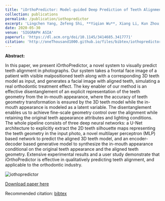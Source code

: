 ```yaml
---
title: "iOrthoPredictor: Model-guided Deep Prediction of Teeth Alignment"
collection: publications
permalink: /publication/iothopredictor
excerpt: 'Lingchen Yang, Zefeng Shi, **Yiqian Wu**, Xiang Li, Kun Zhou, Hongbo Fu, Youyi Zheng.'
date: 2020-05-30
venue: 'SIGGRAPH ASIA'
paperurl: 'https://dl.acm.org/doi/10.1145/3414685.3417771'
citation: 'http://oneThousand1000.github.io/files/bibtex/iothopredictor.html'
---
```


<b>Abstract:</b>

In this paper, we present iOrthoPredictor, a novel system to visually predict teeth alignment in photographs. Our system takes a frontal face image of a patient with visible malpositioned teeth along with a corresponding 3D teeth model as input, and generates a facial image with aligned teeth, simulating a real orthodontic treatment effect. The key enabler of our method is an effective disentanglement of an explicit representation of the teeth geometry from the in-mouth appearance, where the accuracy of teeth geometry transformation is ensured by the 3D teeth model while the in-mouth appearance is modeled as a latent variable. The disentanglement enables us to achieve fine-scale geometry control over the alignment while retaining the original teeth appearance attributes and lighting conditions. The whole pipeline consists of three deep neural networks: a U-Net architecture to explicitly extract the 2D teeth silhouette maps representing the teeth geometry in the input photo, a novel multilayer perceptron (MLP) based network to predict the aligned 3D teeth model, and an encoder-decoder based generative model to synthesize the in-mouth appearance conditional on the original teeth appearance and the aligned teeth geometry. Extensive experimental results and a user study demonstrate that iOrthoPredictor is effective in qualitatively predicting teeth alignment, and applicable to the orthodontic industry. 


![iothopredictor](http://oneThousand1000.github.io/images/publications/iothopredictor.png)

[Download paper here](https://dl.acm.org/doi/10.1145/3414685.3417771)

Recommended citation: [bibtex](http://oneThousand1000.github.io/files/bibtex/iothopredictor.html)
